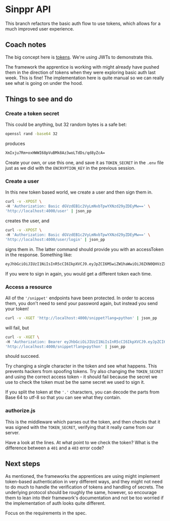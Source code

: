 # Sinppr API

This branch refactors the basic auth flow to use tokens, which allows for a much
improved user experience.

## Coach notes

The big concept here is [tokens](https://swe-docs.netlify.app/backend/tokens).
We're using JWTs to demonstrate this.

The framework the apprentice is working with might already have pushed them in
the direction of tokens when they were exploring basic auth last week. This is
fine! The implementation here is quite manual so we can really see what is going
on under the hood.

## Things to see and do

### Create a token secret

This could be anything, but 32 random bytes is a safe bet:

```bash
openssl rand -base64 32
```

produces

```bash
XmIxju7Rm+oxHWWI68pVuBMk8Az3woLTdDs/qd8yZcA=
```

Create your own, or use this one, and save it as `TOKEN_SECRET` in the `.env`
file just as we did with the `ENCRYPTION_KEY` in the previous session.

### Create a user

In this new token based world, we create a user and then sign them in.

```bash
curl -v -XPOST \
-H 'Authorization: Basic dGVzdEB1c2VyLmNvbTpwYXNzd29yZDEyMw==' \
'http://localhost:4000/user' | json_pp
```

creates the user, and

```bash
curl -v -XPOST \
-H 'Authorization: Basic dGVzdEB1c2VyLmNvbTpwYXNzd29yZDEyMw==' \
'http://localhost:4000/user/login' | json_pp
```

signs them in. The latter command should provide you with an accessToken in the
response. Something like:

```bash
eyJhbGciOiJIUzI1NiIsInR5cCI6IkpXVCJ9.eyJpZCI6MSwiZW1haWwiOiJ0ZXN0QHVzZXIuY29tIiwiaWF0IjoxNjg2OTMxNTIzfQ.R7ZCtD6ieMkIriDQYN0s_DPHC1lMyM5CIGRp1UFbblo
```

If you were to sign in again, you would get a different token each time.

### Access a resource

All of the `'/snippet'` endpoints have been protected. In order to access them,
you don't need to send your password again, but instead you send your token!

```bash
curl -v -XGET 'http://localhost:4000/snippet?lang=python' | json_pp
```

will fail, but

```bash
curl -v -XGET \
-H 'Authorization: Bearer eyJhbGciOiJIUzI1NiIsInR5cCI6IkpXVCJ9.eyJpZCI6MSwiZW1haWwiOiJ0ZXN0QHVzZXIuY29tIiwiaWF0IjoxNjg2OTMxNTIzfQ.R7ZCtD6ieMkIriDQYN0s_DPHC1lMyM5CIGRp1UFbblo' \
'http://localhost:4000/snippet?lang=python' | json_pp
```

should succeed.

Try changing a single character in the token and see what happens. This prevents
hackers from spoofing tokens. Try also changing the `TOKEN_SECRET` and using the
correct access token - it should fail because the secret we use to check the
token must be the same secret we used to sign it.

If you split the token at the `'.'` characters, you can decode the parts from
Base 64 to utf-8 so that you can see what they contain.

### authorize.js

This is the middleware which parses out the token, and then checks that it was
signed with the `TOKEN_SECRET`, verifying that it really came from our server.

Have a look at the lines. At what point to we check the token? What is the
difference between a `401` and a `403` error code?

## Next steps

As mentioned, the frameworks the apprentices are using might implement
token-based authentication in very different ways, and they might not need to do
much to handle the verification of tokens and handling of secrets. The
underlying protocol should be roughly the same, however, so encourage them to
lean into their framework's documentation and not be too worried if the
implementation of auth looks quite different.

Focus on the requirements in the spec.
